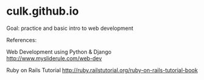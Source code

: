 culk.github.io
==============

Goal: practice and basic intro to web development

References:

Web Development using Python & Django
http://www.mysliderule.com/web-dev

Ruby on Rails Tutorial
http://ruby.railstutorial.org/ruby-on-rails-tutorial-book

